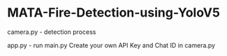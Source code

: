 # MATA-Fire-Detection-using-YoloV5
camera.py - detection process 

app.py - run main.py
Create your own API Key and Chat ID in camera.py

